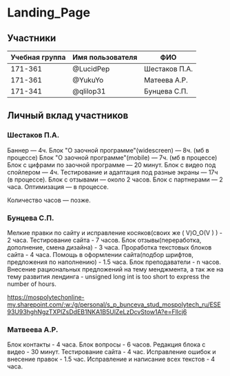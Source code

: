 # Landing_Page


## Участники

| Учебная группа | Имя пользователя | ФИО                      |
|----------------|------------------|--------------------------|
| 171-361        | @LucidPep        | Шестаков П.А.            |
| 171-361        | @YukuYo          | Матеева А.Р.             |
| 171-341        | @qlilop31        | Бунцева С.П.             |


## Личный вклад участников

### Шестаков П.А.
Баннер — 4ч.
Блок "О заочной программе"(widescreen) — 8ч. (мб в процессе)
Блок "О заочной программе"(mobile) — 7ч. (мб в процессе)
Блок с цифрами по заочной программе — 20 минут.
Блок с видео под спойлером — 4ч.
Тестирование и адаптация под разные экраны — 17ч (в процессе).
Блок с отзывами — около 2 часов.
Блок с партнерами — 2 часа.
Оптимизация — в процессе.

Количество часов — позже.

### Бунцева С.П.

Мелкие правки по сайту и исправление косяков(своих же ( V)O_O(V ) ) - 2 часа.
Тестирование сайта - 7 часов. 
Блок отзывы(переработка, дополнение, смена дизайна) - 3 часа.
Проработка текстовых блоков сайта - 4 часа. 
Помощь в оформлении сайта(подбор шрифтов, предложения по наполнению) - 1.5 часа. 
Блок преподаватели - n часов.
Внесение рациональных предложений на тему менджмента, а так же на тему развития лендинга - unsigned long int is too short to express the number of hours.

https://mospolytechonline-my.sharepoint.com/:w:/g/personal/s_p_bunceva_stud_mospolytech_ru/ESE93U93hghNgzTXPlZsDdEB1NKA1B5UlZeLzDcvStow1A?e=Fllcj6


### Матвеева А.Р.
Блок контакты - 4 часа.
Блок вопросы - 6 часов.
Редакция блока с видео - 30 минут.
Тестирование сайта - 4 час.
Исправление ошибок и внесение правок - 1.5 час.
Исправление и написание всех текстов - 4 часа.
